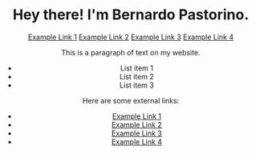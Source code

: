<!DOCTYPE html>
<html>
<head>
	<meta name="viewport" content="width=device-width, initial-scale=1.0">
	<title>Hey there! I'm Bernardo Pastorino.</title>
</head>
<body>
	<h1 style="text-align: center;">Hey there! I'm Bernardo Pastorino.</h1>
	<nav style="text-align: center;">
		<a href="https://www.example.com">Example Link 1</a>
		<a href="https://www.example.com">Example Link 2</a>
		<a href="https://www.example.com">Example Link 3</a>
		<a href="https://www.example.com">Example Link 4</a>
	</nav>
	<main style="text-align: center;">
		<p>This is a paragraph of text on my website.</p>
		<ul>
			<li>List item 1</li>
			<li>List item 2</li>
			<li>List item 3</li>
		</ul>
		<p>Here are some external links:</p>
		<ul>
			<li><a href="https://www.example.com">Example Link 1</a></li>
			<li><a href="https://www.example.com">Example Link 2</a></li>
			<li><a href="https://www.example.com">Example Link 3</a></li>
			<li><a href="https://www.example.com">Example Link 4</a></li>
		</ul>
	</main>
</body>
</html>
